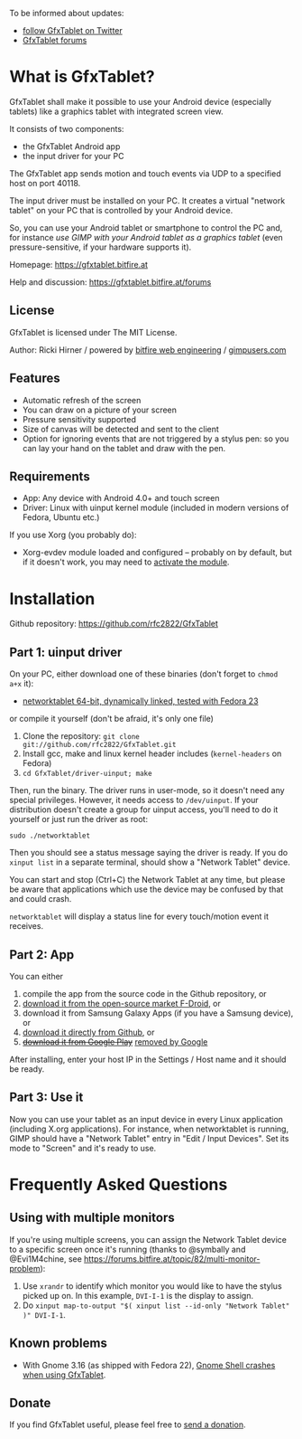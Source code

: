 
To be informed about updates:

* [follow GfxTablet on Twitter](https://twitter.com/GfxTablet)
* [GfxTablet forums](https://gfxtablet.bitfire.at/forums)


What is GfxTablet?
==================

GfxTablet shall make it possible to use your Android device (especially
tablets) like a graphics tablet with integrated screen view.

It consists of two components:

* the GfxTablet Android app
* the input driver for your PC

The GfxTablet app sends motion and touch events via UDP to a specified host
on port 40118.

The input driver must be installed on your PC. It creates a virtual "network tablet"
on your PC that is controlled by your Android device.

So, you can use your Android tablet or smartphone to control the PC and,
for instance _use GIMP with your Android tablet as a graphics tablet_
(even pressure-sensitive, if your hardware supports it).

Homepage: https://gfxtablet.bitfire.at

Help and discussion: https://gfxtablet.bitfire.at/forums


License
-------

GfxTablet is licensed under The MIT License.

Author: Ricki Hirner / powered by [bitfire web engineering](https://www.bitfire.at) / [gimpusers.com](http://www.gimpusers.com)


Features
--------

* Automatic refresh of the screen
* You can draw on a picture of your screen
* Pressure sensitivity supported
* Size of canvas will be detected and sent to the client
* Option for ignoring events that are not triggered by a stylus pen:
  so you can lay your hand on the tablet and draw with the pen.


Requirements
------------

* App: Any device with Android 4.0+ and touch screen
* Driver: Linux with uinput kernel module (included in modern versions of Fedora, Ubuntu etc.)

If you use Xorg (you probably do):

* Xorg-evdev module loaded and configured – probably on by default, but if it doesn't work, you may
  need to [activate the module](https://forums.bitfire.at/topic/15/gfxtablet-and-archlinux).


Installation
============

Github repository: https://github.com/rfc2822/GfxTablet


Part 1: uinput driver
---------------------

On your PC, either download one of these binaries (don't forget to `chmod a+x` it):

* [networktablet 64-bit, dynamically linked, tested with Fedora 23](https://github.com/rfc2822/GfxTablet/releases/download/android-app-1.4/networktablet)

or compile it yourself (don't be afraid, it's only one file)

1. Clone the repository:
   `git clone git://github.com/rfc2822/GfxTablet.git`
2. Install gcc, make and linux kernel header includes (`kernel-headers` on Fedora)
3. `cd GfxTablet/driver-uinput; make`

Then, run the binary. The driver runs in user-mode, so it doesn't need any special privileges.
However, it needs access to `/dev/uinput`. If your distribution doesn't create a group for
uinput access, you'll need to do it yourself or just run the driver as root:

`sudo ./networktablet`

Then you should see a status message saying the driver is ready. If you do `xinput list` in a separate
terminal, should show a "Network Tablet" device.

You can start and stop (Ctrl+C) the Network Tablet at any time, but please be aware that applications
which use the device may be confused by that and could crash.

`networktablet` will display a status line for every touch/motion event it receives.


Part 2: App
-----------

You can either

1. compile the app from the source code in the Github repository, or
2. [download it from the open-source market F-Droid](https://f-droid.org/repository/browse/?fdcategory=Multimedia&fdid=at.bitfire.gfxtablet), or
3. download it from Samsung Galaxy Apps (if you have a Samsung device), or
4. [download it directly from Github](https://github.com/rfc2822/GfxTablet/releases), or
5. ~~[download it from Google Play](https://play.google.com/store/apps/details?id=at.bitfire.gfxtablet)~~ [removed by Google](https://forums.bitfire.at/topic/1071/google-has-removed-gfxtablet-from-google-play)

After installing, enter your host IP in the Settings / Host name and it should be ready.


Part 3: Use it
--------------

Now you can use your tablet as an input device in every Linux application (including X.org
applications). For instance, when networktablet is running, GIMP should have a "Network Tablet"
entry in "Edit / Input Devices". Set its mode to "Screen" and it's ready to use.


Frequently Asked Questions
==========================

Using with multiple monitors
----------------------------

If you're using multiple screens, you can assign the Network Tablet device to a specific screen
once it's running (thanks to @symbally and @Evi1M4chine, see https://forums.bitfire.at/topic/82/multi-monitor-problem):

1. Use `xrandr` to identify which monitor you would like to have the stylus picked up on. In this example, `DVI-I-1`
   is the display to assign.
2. Do `xinput map-to-output "$( xinput list --id-only "Network Tablet" )" DVI-I-1`.

Known problems
--------------

* With Gnome 3.16 (as shipped with Fedora 22), [Gnome Shell crashes when using GfxTablet](https://bugzilla.redhat.com/show_bug.cgi?id=1209008).


Donate
------

If you find GfxTablet useful, please feel free to [send a donation](https://gfxtablet.bitfire.at/donate).

